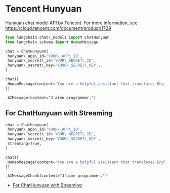 # Tencent Hunyuan

Hunyuan chat model API by Tencent. For more information, see <https://cloud.tencent.com/document/product/1729>

```python
from langchain.chat\_models import ChatHunyuan  
from langchain.schema import HumanMessage  

```

```python
chat = ChatHunyuan(  
 hunyuan\_app\_id='YOUR\_APP\_ID',  
 hunyuan\_secret\_id='YOUR\_SECRET\_ID',  
 hunyuan\_secret\_key='YOUR\_SECRET\_KEY',  
)  

```

```python
chat([  
 HumanMessage(content='You are a helpful assistant that translates English to French.Translate this sentence from English to French. I love programming.')  
])  

```

```text
 AIMessage(content="J'aime programmer.")  

```

## For ChatHunyuan with Streaming[​](#for-chathunyuan-with-streaming "Direct link to For ChatHunyuan with Streaming")

```python
chat = ChatHunyuan(  
 hunyuan\_app\_id='YOUR\_APP\_ID',  
 hunyuan\_secret\_id='YOUR\_SECRET\_ID',  
 hunyuan\_secret\_key='YOUR\_SECRET\_KEY',  
 streaming=True,  
)  

```

```python
chat([  
 HumanMessage(content='You are a helpful assistant that translates English to French.Translate this sentence from English to French. I love programming.')  
])  

```

```text
 AIMessageChunk(content="J'aime programmer.")  

```

- [For ChatHunyuan with Streaming](#for-chathunyuan-with-streaming)
